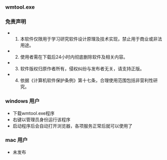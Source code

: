 ### wmtool.exe
### 免责声明
- 1. 本软件仅限用于学习研究软件设计原理及技术实现，禁止用于商业或非法用途。
- 2. 使用者需在下载后24小时内彻底删除软件及相关内容。 
- 3. 软件版权归原作者所有，侵权纠纷与发布者无关，请支持正版。 
- 4. 依据《计算机软件保护条例》第十七条，合理使用范围包括非营利性研究‌。
### windows 用户 
- 下载wmtool.exe程序
- 右键以管理员身份运行该程序
- 启动程序后会自动打开浏览器，各项服务正常后就可以使用了

### mac 用户
- 未发布
